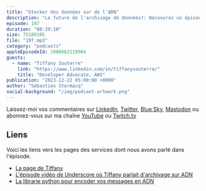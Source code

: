 ```yaml
---
title: "Stocker des données sur de l'ADN"
description: "Le future de l'archivage de données?: Découvrez un épisode captivant où nous explorons l'avenir du stockage de données sur de l'ADN. Plongez dans le futur de la technologie, où chaque brin d'ADN devient une bibliothèque de connaissances infinie. \U0001F9EC\U0001F4BD"
episode: 197
duration: "00:39:10"
size: 75189105
file: "197.mp3"
category: "podcasts"
appleEpisodeId: 1000663119984
guests:
  - name: "Tiffany Souterre"
    link: "https://www.linkedin.com/in/tiffanysouterre/"
    title: "Developer Advocate, AWS"
publication: "2023-12-22 05:00:00 +0000"
author: "Sébastien Stormacq"
social-background: "/img/podcast-artwork.png"
---
```


Laissez-moi vos commentaires sur [LinkedIn](https://www.linkedin.com/in/sebastienstormacq/), [Twitter](https://twitter.com/sebsto), [Blue Sky](https://bsky.app/profile/sebsto.bsky.social), [Mastodon](https://awscommunity.social/@sebsto) ou abonnez-vous sur ma chaîne [YouTube](https://www.youtube.com/sebsto) ou [Twitch.tv](https://www.twitch.tv/sebAWS)

## Liens

Voici les liens vers les pages des services dont nous avons parlé dans l'épisode.

- [La page de Tiffany](https://amagash.github.io/)
- [L'épisode vidéo de Underscore où Tiffany parlait d'archivage sur ADN](https://www.youtube.com/watch?v=KMg2tQ511d4)
- [La librarie python pour encoder vos messages en ADN](https://github.com/Amagash/dna_encoding)
